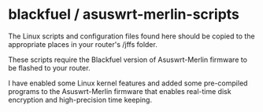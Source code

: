 blackfuel / asuswrt-merlin-scripts
==================================

The Linux scripts and configuration files found here should be copied to the appropriate places in your router's /jffs folder.

These scripts require the Blackfuel version of Asuswrt-Merlin firmware to be flashed to your router.

I have enabled some Linux kernel features and added some pre-compiled programs to the Asuswrt-Merlin firmware that enables real-time disk encryption and high-precision time keeping.
